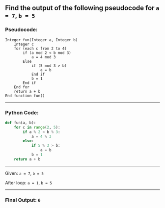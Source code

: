 ## Find the output of the following pseudocode for `a = 7`, `b = 5`

### Pseudocode:

```
Integer fun(Integer a, Integer b)
    Integer c
    for (each c from 2 to 4)
        if (a mod 2 < b mod 3)
            a = 4 mod 3
        Else
            if (5 mod 3 > b)
                a = b
            End if
            b = 1
        End if
    End for
    return a + b
End function fun()
```

---

### Python Code:

```python
def fun(a, b):
    for c in range(2, 5):
        if a % 2 < b % 3:
            a = 4 % 3
        else:
            if 5 % 3 > b:
                a = b
            b = 1
    return a + b
```

---

Given: `a = 7`, `b = 5`

After loop: `a = 1`, `b = 5`

---

### Final Output: **`6`**